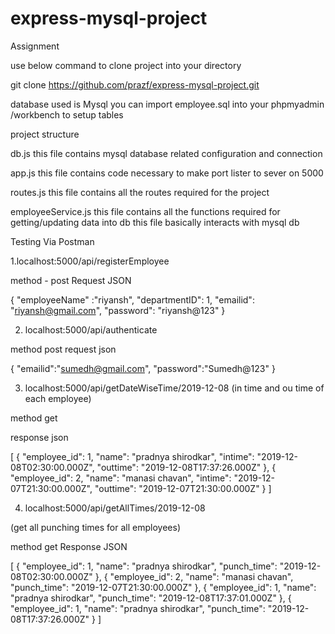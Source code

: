 # express-mysql-project
Assignment

use below command to clone project into your directory

git clone https://github.com/prazf/express-mysql-project.git

database used is Mysql
you can import employee.sql into your phpmyadmin /workbench to setup tables

project structure

db.js
this file contains mysql database related configuration and connection

app.js 
this file contains code necessary to make port lister to sever on 5000

routes.js
this file contains all the routes required for the project

employeeService.js
this file contains all the functions required for getting/updating data into db
this file basically interacts with mysql db


Testing Via Postman


1.localhost:5000/api/registerEmployee

method - post
Request JSON

{
	"employeeName" :"riyansh",
	"departmentID": 1,
	"emailid": "riyansh@gmail.com",
	"password": "riyansh@123"
}

2. localhost:5000/api/authenticate

method post
request json

{
	"emailid":"sumedh@gmail.com",
	"password":"Sumedh@123"
}


3. localhost:5000/api/getDateWiseTime/2019-12-08
(in time and ou time of each employee)

method get

response json 

[
    {
        "employee_id": 1,
        "name": "pradnya shirodkar",
        "intime": "2019-12-08T02:30:00.000Z",
        "outtime": "2019-12-08T17:37:26.000Z"
    },
    {
        "employee_id": 2,
        "name": "manasi chavan",
        "intime": "2019-12-07T21:30:00.000Z",
        "outtime": "2019-12-07T21:30:00.000Z"
    }
]


4. localhost:5000/api/getAllTimes/2019-12-08

(get all punching times for all employees)

method get
Response JSON

[
    {
        "employee_id": 1,
        "name": "pradnya shirodkar",
        "punch_time": "2019-12-08T02:30:00.000Z"
    },
    {
        "employee_id": 2,
        "name": "manasi chavan",
        "punch_time": "2019-12-07T21:30:00.000Z"
    },
    {
        "employee_id": 1,
        "name": "pradnya shirodkar",
        "punch_time": "2019-12-08T17:37:01.000Z"
    },
    {
        "employee_id": 1,
        "name": "pradnya shirodkar",
        "punch_time": "2019-12-08T17:37:26.000Z"
    }
]


